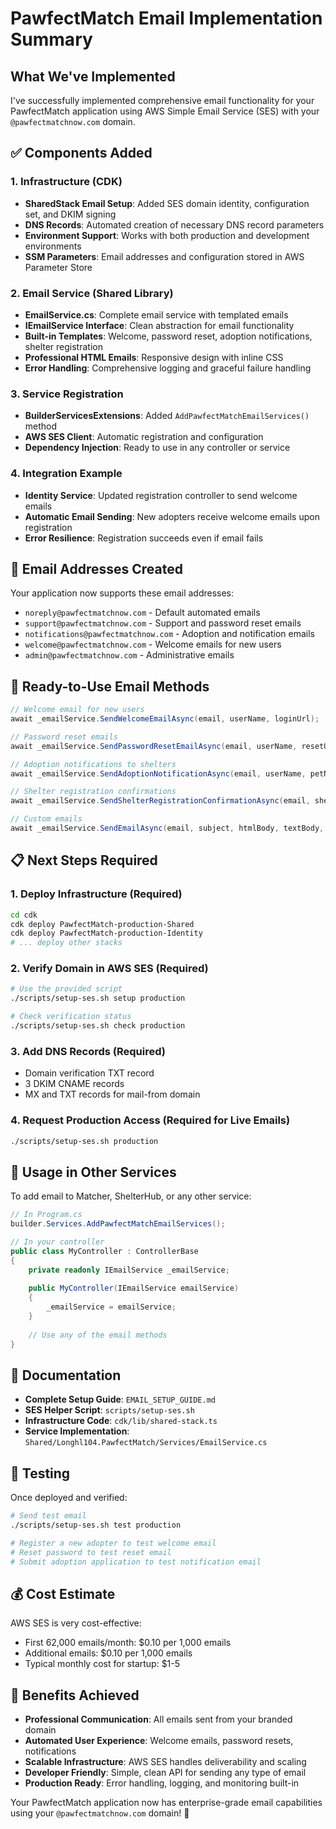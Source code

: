 # PawfectMatch Email Implementation Summary

## What We've Implemented

I've successfully implemented comprehensive email functionality for your PawfectMatch application using AWS Simple Email Service (SES) with your `@pawfectmatchnow.com` domain.

## ✅ Components Added

### 1. **Infrastructure (CDK)**
- **SharedStack Email Setup**: Added SES domain identity, configuration set, and DKIM signing
- **DNS Records**: Automated creation of necessary DNS record parameters
- **Environment Support**: Works with both production and development environments
- **SSM Parameters**: Email addresses and configuration stored in AWS Parameter Store

### 2. **Email Service (Shared Library)**
- **EmailService.cs**: Complete email service with templated emails
- **IEmailService Interface**: Clean abstraction for email functionality
- **Built-in Templates**: Welcome, password reset, adoption notifications, shelter registration
- **Professional HTML Emails**: Responsive design with inline CSS
- **Error Handling**: Comprehensive logging and graceful failure handling

### 3. **Service Registration**
- **BuilderServicesExtensions**: Added `AddPawfectMatchEmailServices()` method
- **AWS SES Client**: Automatic registration and configuration
- **Dependency Injection**: Ready to use in any controller or service

### 4. **Integration Example**
- **Identity Service**: Updated registration controller to send welcome emails
- **Automatic Email Sending**: New adopters receive welcome emails upon registration
- **Error Resilience**: Registration succeeds even if email fails

## 📧 Email Addresses Created

Your application now supports these email addresses:

- `noreply@pawfectmatchnow.com` - Default automated emails
- `support@pawfectmatchnow.com` - Support and password reset emails  
- `notifications@pawfectmatchnow.com` - Adoption and notification emails
- `welcome@pawfectmatchnow.com` - Welcome emails for new users
- `admin@pawfectmatchnow.com` - Administrative emails

## 🚀 Ready-to-Use Email Methods

```csharp
// Welcome email for new users
await _emailService.SendWelcomeEmailAsync(email, userName, loginUrl);

// Password reset emails
await _emailService.SendPasswordResetEmailAsync(email, userName, resetUrl);

// Adoption notifications to shelters
await _emailService.SendAdoptionNotificationAsync(email, userName, petName, shelterName);

// Shelter registration confirmations
await _emailService.SendShelterRegistrationConfirmationAsync(email, shelterName, approvalUrl);

// Custom emails
await _emailService.SendEmailAsync(email, subject, htmlBody, textBody, fromEmail);
```

## 📋 Next Steps Required

### 1. **Deploy Infrastructure** (Required)
```bash
cd cdk
cdk deploy PawfectMatch-production-Shared
cdk deploy PawfectMatch-production-Identity
# ... deploy other stacks
```

### 2. **Verify Domain in AWS SES** (Required)
```bash
# Use the provided script
./scripts/setup-ses.sh setup production

# Check verification status
./scripts/setup-ses.sh check production
```

### 3. **Add DNS Records** (Required)
- Domain verification TXT record
- 3 DKIM CNAME records  
- MX and TXT records for mail-from domain

### 4. **Request Production Access** (Required for Live Emails)
```bash
./scripts/setup-ses.sh production
```

## 🔧 Usage in Other Services

To add email to Matcher, ShelterHub, or any other service:

```csharp
// In Program.cs
builder.Services.AddPawfectMatchEmailServices();

// In your controller
public class MyController : ControllerBase
{
    private readonly IEmailService _emailService;
    
    public MyController(IEmailService emailService)
    {
        _emailService = emailService;
    }
    
    // Use any of the email methods
}
```

## 📖 Documentation

- **Complete Setup Guide**: `EMAIL_SETUP_GUIDE.md`
- **SES Helper Script**: `scripts/setup-ses.sh`
- **Infrastructure Code**: `cdk/lib/shared-stack.ts`
- **Service Implementation**: `Shared/Longhl104.PawfectMatch/Services/EmailService.cs`

## 🧪 Testing

Once deployed and verified:

```bash
# Send test email
./scripts/setup-ses.sh test production

# Register a new adopter to test welcome email
# Reset password to test reset email
# Submit adoption application to test notification email
```

## 💰 Cost Estimate

AWS SES is very cost-effective:
- First 62,000 emails/month: $0.10 per 1,000 emails
- Additional emails: $0.10 per 1,000 emails
- Typical monthly cost for startup: $1-5

## 🎉 Benefits Achieved

- **Professional Communication**: All emails sent from your branded domain
- **Automated User Experience**: Welcome emails, password resets, notifications
- **Scalable Infrastructure**: AWS SES handles deliverability and scaling
- **Developer Friendly**: Simple, clean API for sending any type of email
- **Production Ready**: Error handling, logging, and monitoring built-in

Your PawfectMatch application now has enterprise-grade email capabilities using your `@pawfectmatchnow.com` domain! 🐾
